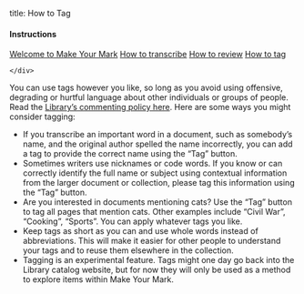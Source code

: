 title: How to Tag

<div class="row">
  <div class="col-3">
    <div class="nav flex-column help-center">
   <h4>Instructions</h4>
        <a class="nav-link" href="/help-center/welcome-guide/">Welcome to Make Your Mark</a>
  <a class="nav-link" href="/help-center/how-to-transcribe/">How to transcribe</a>
  <a class="nav-link" href="/help-center/how-to-review/">How to review</a>
  <a class="nav-link active" href="/help-center/how-to-tag">How to tag</a>

    </div>

  </div>
  <div class="col-9">
<p>
You can use tags however you like, so long as you avoid using offensive, degrading or hurtful language about other individuals or groups of people. Read the <a href="https://www.loc.gov/legal/comment-and-posting-policy/">Library’s commenting policy here</a>. Here are some ways you might consider tagging:
<p>
<ul>
<li>If you transcribe an important word in a document, such as somebody’s name, and the original author spelled the name incorrectly, you can add a tag to provide the correct name using the “Tag” button.</li>
<li>
Sometimes writers use nicknames or code words. If you know or can correctly identify the full name or subject using contextual information from the larger document or collection, please tag this information using the “Tag” button.
</li>
<li>  Are you interested in documents mentioning cats? Use the “Tag” button to tag all pages that mention cats. Other examples include “Civil War”, “Cooking”, “Sports”. You can apply whatever tags you like. </li>
<li>  Keep tags as short as you can and use whole words instead of abbreviations. This will make it easier for other people to understand your tags and to reuse them elsewhere in the collection. </li>
<li> Tagging is an experimental feature. Tags might one day go back into the Library catalog website, but for now they will only be used as a method to explore items within Make Your Mark.
</li>
</ul>
</div>
</div>
